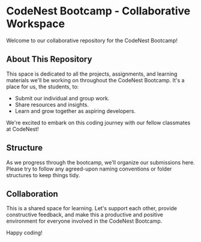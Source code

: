 # CodeNest Bootcamp - Collaborative Workspace

Welcome to our collaborative repository for the CodeNest Bootcamp!

## About This Repository

This space is dedicated to all the projects, assignments, and learning materials we'll be working on throughout the CodeNest Bootcamp. It's a place for us, the students, to:

- Submit our individual and group work.
- Share resources and insights.
- Learn and grow together as aspiring developers.

We're excited to embark on this coding journey with our fellow classmates at CodeNest!

## Structure

As we progress through the bootcamp, we'll organize our submissions here. Please try to follow any agreed-upon naming conventions or folder structures to keep things tidy.

## Collaboration

This is a shared space for learning. Let's support each other, provide constructive feedback, and make this a productive and positive environment for everyone involved in the CodeNest Bootcamp.

Happy coding!